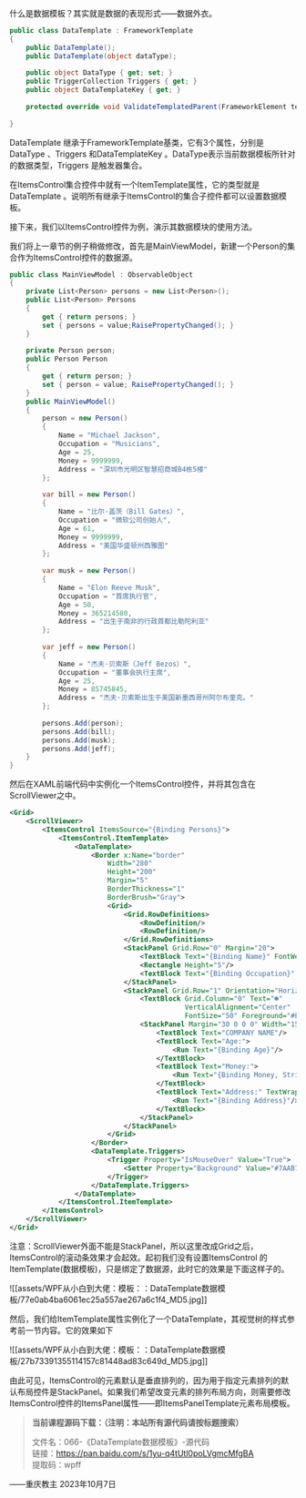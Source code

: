 什么是数据模板？其实就是数据的表现形式——数据外衣。

```cs
public class DataTemplate : FrameworkTemplate
{
    public DataTemplate();
    public DataTemplate(object dataType);
 
    public object DataType { get; set; }
    public TriggerCollection Triggers { get; }
    public object DataTemplateKey { get; }
 
    protected override void ValidateTemplatedParent(FrameworkElement templatedParent);
 
}
```

DataTemplate 继承于FrameworkTemplate基类，它有3个属性，分别是DataType 、Triggers 和DataTemplateKey 。DataType表示当前数据模板所针对的数据类型，Triggers 是触发器集合。

在ItemsControl集合控件中就有一个ItemTemplate属性，它的类型就是DataTemplate 。说明所有继承于ItemsControl的集合子控件都可以设置数据模板。

接下来，我们以ItemsControl控件为例，演示其数据模块的使用方法。

我们将上一章节的例子稍做修改，首先是MainViewModel，新建一个Person的集合作为ItemsControl控件的数据源。

```cs
public class MainViewModel : ObservableObject
{
    private List<Person> persons = new List<Person>();
    public List<Person> Persons
    {
        get { return persons; }
        set { persons = value;RaisePropertyChanged(); }
    }
 
    private Person person;
    public Person Person
    {
        get { return person; }
        set { person = value; RaisePropertyChanged(); }
    }
    public MainViewModel()
    {
        person = new Person()
        {
            Name = "Michael Jackson",
            Occupation = "Musicians",
            Age = 25,
            Money = 9999999,
            Address = "深圳市光明区智慧招商城B4栋5楼"
        };
 
        var bill = new Person()
        {
            Name = "比尔·盖茨（Bill Gates）",
            Occupation = "微软公司创始人",
            Age = 61,
            Money = 9999999,
            Address = "美国华盛顿州西雅图"
        };
 
        var musk = new Person()
        {
            Name = "Elon Reeve Musk",
            Occupation = "首席执行官",
            Age = 50,
            Money = 365214580,
            Address = "出生于南非的行政首都比勒陀利亚"
        };
 
        var jeff = new Person()
        {
            Name = "杰夫·贝索斯（Jeff Bezos）",
            Occupation = "董事会执行主席",
            Age = 25,
            Money = 85745845,
            Address = "杰夫·贝索斯出生于美国新墨西哥州阿尔布奎克。"
        };
 
        persons.Add(person);
        persons.Add(bill);
        persons.Add(musk);
        persons.Add(jeff);
    }
}
```

然后在XAML前端代码中实例化一个ItemsControl控件，并将其包含在ScrollViewer之中。

```xml
<Grid>
    <ScrollViewer>
        <ItemsControl ItemsSource="{Binding Persons}">
            <ItemsControl.ItemTemplate>
                <DataTemplate>
                    <Border x:Name="border"
                        Width="280"
                        Height="200"
                        Margin="5"
                        BorderThickness="1" 
                        BorderBrush="Gray">
                        <Grid>
                            <Grid.RowDefinitions>
                                <RowDefinition/>
                                <RowDefinition/>
                            </Grid.RowDefinitions>
                            <StackPanel Grid.Row="0" Margin="20">
                                <TextBlock Text="{Binding Name}" FontWeight="Bold" FontSize="20"/>
                                <Rectangle Height="5"/>
                                <TextBlock Text="{Binding Occupation}" FontSize="16"/>
                            </StackPanel>
                            <StackPanel Grid.Row="1" Orientation="Horizontal">
                                <TextBlock Grid.Column="0" Text="☻"  
                                           VerticalAlignment="Center"  Margin="20" 
                                           FontSize="50" Foreground="#E26441"/>
                                <StackPanel Margin="30 0 0 0" Width="150">
                                    <TextBlock Text="COMPANY NAME"/>
                                    <TextBlock Text="Age:">
                                        <Run Text="{Binding Age}"/>
                                    </TextBlock>
                                    <TextBlock Text="Money:">
                                        <Run Text="{Binding Money, StringFormat={}{0:C}}"/>
                                    </TextBlock>
                                    <TextBlock Text="Address:" TextWrapping="Wrap">
                                        <Run Text="{Binding Address}"/>
                                    </TextBlock>
                                </StackPanel>
                            </StackPanel>
                        </Grid>
                    </Border>
                    <DataTemplate.Triggers>
                        <Trigger Property="IsMouseOver" Value="True">
                            <Setter Property="Background" Value="#7AAB7D" TargetName="border" />
                        </Trigger>
                    </DataTemplate.Triggers>
                </DataTemplate>
            </ItemsControl.ItemTemplate>
        </ItemsControl>
    </ScrollViewer>    
</Grid>
```

注意：ScrollViewer外面不能是StackPanel，所以这里改成Grid之后，ItemsControl的滚动条效果才会起效。起初我们没有设置ItemsControl 的ItemTemplate(数据模板)，只是绑定了数据源，此时它的效果是下面这样子的。

![[assets/WPF从小白到大佬：模板：：DataTemplate数据模板/77e0ab4ba6061ec25a557ae267a6c1f4_MD5.jpg]]

然后，我们给ItemTemplate属性实例化了一个DataTemplate，其视觉树的样式参考前一节内容。它的效果如下

![[assets/WPF从小白到大佬：模板：：DataTemplate数据模板/27b73391355114157c81448ad83c649d_MD5.jpg]]

由此可见，ItemsControl的元素默认是垂直排列的，因为用于指定元素排列的默认布局控件是StackPanel。如果我们希望改变元素的排列布局方向，则需要修改ItemsControl控件的ItemsPanel属性——即ItemsPanelTemplate元素布局模板。

> **当前课程源码下载：（注明：本站所有源代码请按标题搜索）**
> 
> 文件名：066-《DataTemplate数据模板》-源代码  
> 链接：https://pan.baidu.com/s/1yu-q4tUtl0poLVgmcMfgBA  
> 提取码：wpff

——重庆教主 2023年10月7日